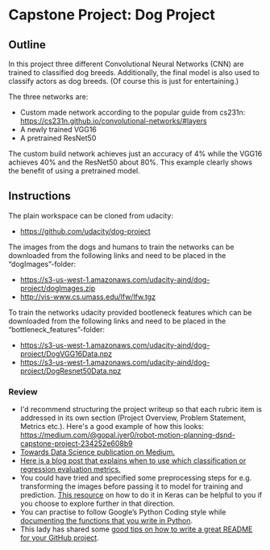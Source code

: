 # Capstone Project: Dog Project

## Outline

In this project three different Convolutional Neural Networks (CNN) are trained to classified dog breeds. Additionally, the final model is also used to classify actors as dog breeds. (Of course this is just for entertaining.)

The three networks are:
-	Custom made network according to the popular guide from cs231n: https://cs231n.github.io/convolutional-networks/#layers
-	A newly trained VGG16
-	A pretrained ResNet50

The custom build network achieves just an accuracy of 4% while the VGG16 achieves 40% and the ResNet50 about 80%. This example clearly shows the benefit of using a pretrained model.

## Instructions

The plain workspace can be cloned from udacity:
* https://github.com/udacity/dog-project

The images from the dogs and humans to train the networks can be downloaded from the following links and need to be placed in the “dogImages”-folder:
* https://s3-us-west-1.amazonaws.com/udacity-aind/dog-project/dogImages.zip
* http://vis-www.cs.umass.edu/lfw/lfw.tgz

To train the networks udacity provided bootleneck features which can be downloaded from the following links and need to be placed in the “bottleneck_features”-folder:
* https://s3-us-west-1.amazonaws.com/udacity-aind/dog-project/DogVGG16Data.npz
* https://s3-us-west-1.amazonaws.com/udacity-aind/dog-project/DogResnet50Data.npz

### Review

* I'd recommend structuring the project writeup so that each rubric item is addressed in its own section (Project Overview, Problem Statement, Metrics etc.). Here's a good example of how this looks: https://medium.com/@gopal.iyer0/robot-motion-planning-dsnd-capstone-project-234252e608b9
* [Towards Data Science publication on Medium.](https://towardsdatascience.com/)
* [Here is a blog post that explains when to use which classification or regression evaluation metrics.](https://towardsdatascience.com/20-popular-machine-learning-metrics-part-1-classification-regression-evaluation-metrics-1ca3e282a2ce)
* You could have tried and specified some preprocessing steps for e.g. transforming the images before passing it to model for training and prediction. [This resource](https://keras.io/api/preprocessing/image/) on how to do it in Keras can be helpful to you if you choose to explore further in that direction.
* You can practise to follow Google’s Python Coding style while [documenting the functions that you write in Python](http://%20google.github.io/styleguide/pyguide.html).
* This lady has shared some [good tips on how to write a great README for your GitHub project](https://bulldogjob.com/news/449-how-to-write-a-%20good-readme-for-your-github-project). 
